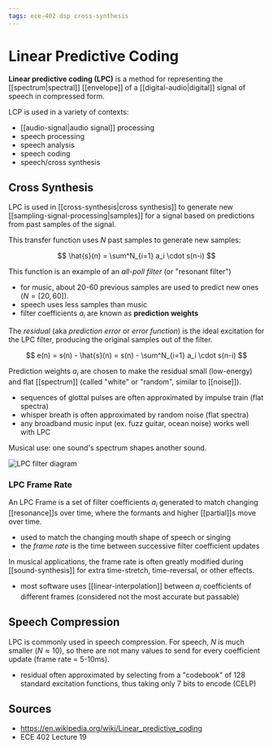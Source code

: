 ```yaml
---
tags: ece-402 dsp cross-synthesis
---
```


# Linear Predictive Coding

**Linear predictive coding (LPC)** is a method for representing the [[spectrum|spectral]] [[envelope]] of a [[digital-audio|digital]] signal of speech in compressed form.

LCP is used in a variety of contexts:

- [[audio-signal|audio signal]] processing
- speech processing
- speech analysis
- speech coding
- speech/cross synthesis

## Cross Synthesis

LPC is used in [[cross-synthesis|cross synthesis]] to generate new [[sampling-signal-processing|samples]] for a signal based on predictions from past samples of the signal.

This transfer function uses $N$ past samples to generate new samples:

$$
\hat{s}(n) = \sum^N_{i=1} a_i \cdot s(n-i)
$$

This function is an example of an _all-poll filter_ (or "resonant filter")

- for music, about 20-60 previous samples are used to predict new ones ($N=[20,60]$).
- speech uses less samples than music
- filter coefficients $a_i$ are known as **prediction weights**

The _residual_ (aka _prediction error_ or _error function_) is the ideal excitation for the LPC filter, producing the original samples out of the filter.

$$
e(n) = s(n) - \hat{s}(n) = s(n) - \sum^N_{i=1} a_i \cdot s(n-i)
$$

Prediction weights $a_i$ are chosen to make the residual small (low-energy) and flat [[spectrum]] (called "white" or "random", similar to [[noise]]).

- sequences of glottal pulses are often approximated by impulse train (flat spectra)
- whisper breath is often approximated by random noise (flat spectra)
- any broadband music input (ex. fuzz guitar, ocean noise) works well with LPC

Musical use: one sound's spectrum shapes another sound.

![LPC filter diagram](../public/attachments/LPC-filter-diagram.png)

### LPC Frame Rate

An LPC Frame is a set of filter coefficients $a_i$ generated to match changing [[resonance]]s over time, where the formants and higher [[partial]]s move over time.

- used to match the changing mouth shape of speech or singing
- the _frame rate_ is the time between successive filter coefficient updates

In musical applications, the frame rate is often greatly modified during [[sound-synthesis]] for extra time-stretch, time-reversal, or other effects.

- most software uses [[linear-interpolation]] between $a_i$ coefficients of different frames (considered not the most accurate but passable)

## Speech Compression

LPC is commonly used in speech compression. For speech, $N$ is much smaller ($N \approx 10$), so there are not many values to send for every coefficient update (frame rate = 5-10ms).

- residual often approximated by selecting from a "codebook" of 128 standard excitation functions, thus taking only 7 bits to encode (CELP)

## Sources

- <https://en.wikipedia.org/wiki/Linear_predictive_coding>
- ECE 402 Lecture 19
